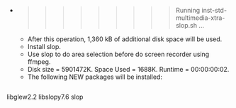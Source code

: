 * >>>>>>>>> Running inst-std-multimedia-xtra-slop.sh ...
  * After this operation, 1,360 kB of additional disk space will be used.
  * Install slop.
  * Use slop to do area selection before do screen recorder using ffmpeg.
  * Disk size = 5901472K. Space Used = 1688K. Runtime = 00:00:00:02.
  * The following NEW packages will be installed:
  ```bash
libglew2.2 libslopy7.6 slop
  ```
